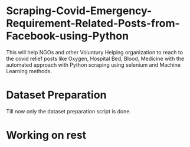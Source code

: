 # Scraping-Covid-Emergency-Requirement-Related-Posts-from-Facebook-using-Python

This will help NGOs and other Voluntury Helping organization to reach to the covid relief posts like Oxygen, Hospital Bed, Blood, Medicine with the automated approach with Python scraping using selenium and Machine Learning methods.

# Dataset Preparation

Till now only the dataset preparation script is done.

# Working on rest
